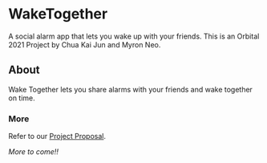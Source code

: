 # WakeTogether

A social alarm app that lets you wake up with your friends. This is an Orbital 2021 Project by Chua Kai Jun and Myron Neo.

## About

Wake Together lets you share alarms with your friends and wake together on time. 

### More

Refer to our [Project Proposal](https://docs.google.com/document/d/1yBRkzXa2I0XhfQaHC_-BirTEc4g4GvyUV32h0kfbEbs/).

*More to come!!*